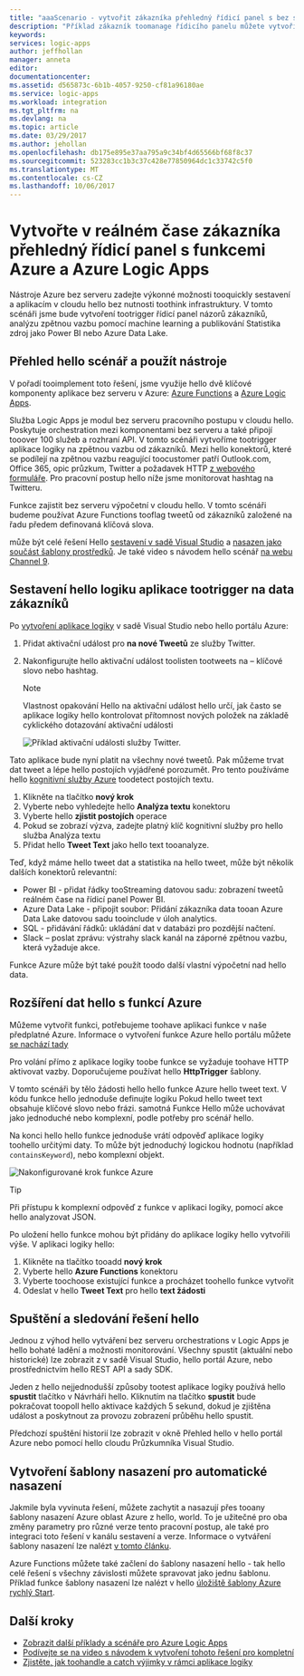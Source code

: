 ```yaml
---
title: "aaaScenario - vytvořit zákazníka přehledný řídicí panel s bez serveru Azure | Microsoft Docs"
description: "Příklad zákazník toomanage řídicího panelu můžete vytvořit, zpětnou vazbu, sociální data a další s funkcemi Azure a Azure Logic Apps."
keywords: 
services: logic-apps
author: jeffhollan
manager: anneta
editor: 
documentationcenter: 
ms.assetid: d565873c-6b1b-4057-9250-cf81a96180ae
ms.service: logic-apps
ms.workload: integration
ms.tgt_pltfrm: na
ms.devlang: na
ms.topic: article
ms.date: 03/29/2017
ms.author: jehollan
ms.openlocfilehash: db175e895e37aa795a9c34bf4d65566bf68f8c37
ms.sourcegitcommit: 523283cc1b3c37c428e77850964dc1c33742c5f0
ms.translationtype: MT
ms.contentlocale: cs-CZ
ms.lasthandoff: 10/06/2017
---
```

# <a name="create-a-real-time-customer-insights-dashboard-with-azure-logic-apps-and-azure-functions"></a>Vytvořte v reálném čase zákazníka přehledný řídicí panel s funkcemi Azure a Azure Logic Apps

Nástroje Azure bez serveru zadejte výkonné možnosti tooquickly sestavení a aplikacím v cloudu hello bez nutnosti toothink infrastruktury.  V tomto scénáři jsme bude vytvoření tootrigger řídicí panel názorů zákazníků, analýzu zpětnou vazbu pomocí machine learning a publikování Statistika zdroj jako Power BI nebo Azure Data Lake.

## <a name="overview-of-hello-scenario-and-tools-used"></a>Přehled hello scénář a použít nástroje

V pořadí tooimplement toto řešení, jsme využije hello dvě klíčové komponenty aplikace bez serveru v Azure: [Azure Functions](https://azure.microsoft.com/services/functions/) a [Azure Logic Apps](https://azure.microsoft.com/services/logic-apps/).

Služba Logic Apps je modul bez serveru pracovního postupu v cloudu hello.  Poskytuje orchestration mezi komponentami bez serveru a také připojí tooover 100 služeb a rozhraní API.  V tomto scénáři vytvoříme tootrigger aplikace logiky na zpětnou vazbu od zákazníků.  Mezi hello konektorů, které se podílejí na zpětnou vazbu reagující toocustomer patří Outlook.com, Office 365, opic průzkum, Twitter a požadavek HTTP [z webového formuláře](https://blogs.msdn.microsoft.com/logicapps/2017/01/30/calling-a-logic-app-from-an-html-form/).  Pro pracovní postup hello níže jsme monitorovat hashtag na Twitteru.

Funkce zajistit bez serveru výpočetní v cloudu hello.  V tomto scénáři budeme používat Azure Functions tooflag tweetů od zákazníků založené na řadu předem definovaná klíčová slova.

může být celé řešení Hello [sestavení v sadě Visual Studio](logic-apps-deploy-from-vs.md) a [nasazen jako součást šablony prostředků](logic-apps-create-deploy-template.md).  Je také video s návodem hello scénář [na webu Channel 9](http://aka.ms/logicappsdemo).

## <a name="build-hello-logic-app-tootrigger-on-customer-data"></a>Sestavení hello logiku aplikace tootrigger na data zákazníků

Po [vytvoření aplikace logiky](logic-apps-create-a-logic-app.md) v sadě Visual Studio nebo hello portálu Azure:

1. Přidat aktivační událost pro **na nové Tweetů** ze služby Twitter.
2. Nakonfigurujte hello aktivační událost toolisten tootweets na – klíčové slovo nebo hashtag.

   > [!NOTE]
   > Vlastnost opakování Hello na aktivační událost hello určí, jak často se aplikace logiky hello kontrolovat přítomnost nových položek na základě cyklického dotazování aktivační události

   ![Příklad aktivační události služby Twitter.][1]

Tato aplikace bude nyní platit na všechny nové tweetů.  Pak můžeme trvat dat tweet a lépe hello postojích vyjádřené porozumět.  Pro tento používáme hello [kognitivní služby Azure](https://azure.microsoft.com/services/cognitive-services/) toodetect postojích textu.

1. Klikněte na tlačítko **nový krok**
1. Vyberte nebo vyhledejte hello **Analýza textu** konektoru
1. Vyberte hello **zjistit postojích** operace
1. Pokud se zobrazí výzva, zadejte platný klíč kognitivní služby pro hello služba Analýza textu
1. Přidat hello **Tweet Text** jako hello text tooanalyze.

Teď, když máme hello tweet dat a statistika na hello tweet, může být několik dalších konektorů relevantní:
* Power BI - přidat řádky tooStreaming datovou sadu: zobrazení tweetů reálném čase na řídicí panel Power BI.
* Azure Data Lake - připojit soubor: Přidání zákazníka data tooan Azure Data Lake datovou sadu tooinclude v úloh analytics.
* SQL - přidávání řádků: ukládání dat v databázi pro pozdější načtení.
* Slack – poslat zprávu: výstrahy slack kanál na záporné zpětnou vazbu, která vyžaduje akce.

Funkce Azure může být také použít toodo další vlastní výpočetní nad hello data.

## <a name="enriching-hello-data-with-an-azure-function"></a>Rozšíření dat hello s funkcí Azure

Můžeme vytvořit funkci, potřebujeme toohave aplikaci funkce v naše předplatné Azure.  Informace o vytvoření funkce Azure hello portálu můžete [se nachází tady](../azure-functions/functions-create-first-azure-function-azure-portal.md)

Pro volání přímo z aplikace logiky toobe funkce se vyžaduje toohave HTTP aktivovat vazby.  Doporučujeme používat hello **HttpTrigger** šablony.

V tomto scénáři by tělo žádosti hello hello funkce Azure hello tweet text.  V kódu funkce hello jednoduše definujte logiku Pokud hello tweet text obsahuje klíčové slovo nebo frázi.  samotná Funkce Hello může uchovávat jako jednoduché nebo komplexní, podle potřeby pro scénář hello.

Na konci hello hello funkce jednoduše vrátí odpověď aplikace logiky toohello určitými daty.  To může být jednoduchý logickou hodnotu (například `containsKeyword`), nebo komplexní objekt.

![Nakonfigurované krok funkce Azure][2]

> [!TIP]
> Při přístupu k komplexní odpověď z funkce v aplikaci logiky, pomocí akce hello analyzovat JSON.

Po uložení hello funkce mohou být přidány do aplikace logiky hello vytvořili výše.  V aplikaci logiky hello:

1. Klikněte na tlačítko tooadd **nový krok**
1. Vyberte hello **Azure Functions** konektoru
1. Vyberte toochoose existující funkce a procházet toohello funkce vytvořit
1. Odeslat v hello **Tweet Text** pro hello **text žádosti**

## <a name="running-and-monitoring-hello-solution"></a>Spuštění a sledování řešení hello

Jednou z výhod hello vytváření bez serveru orchestrations v Logic Apps je hello bohaté ladění a možnosti monitorování.  Všechny spustit (aktuální nebo historické) lze zobrazit z v sadě Visual Studio, hello portál Azure, nebo prostřednictvím hello REST API a sady SDK.

Jeden z hello nejjednodušší způsoby tootest aplikace logiky používá hello **spustit** tlačítko v Návrháři hello.  Kliknutím na tlačítko **spustit** bude pokračovat toopoll hello aktivace každých 5 sekund, dokud je zjištěna událost a poskytnout za provozu zobrazení průběhu hello spustit.

Předchozí spuštění historií lze zobrazit v okně Přehled hello v hello portál Azure nebo pomocí hello cloudu Průzkumníka Visual Studio.

## <a name="creating-a-deployment-template-for-automated-deployments"></a>Vytvoření šablony nasazení pro automatické nasazení

Jakmile byla vyvinuta řešení, můžete zachytit a nasazují přes tooany šablony nasazení Azure oblast Azure z hello, world.  To je užitečné pro oba změny parametry pro různé verze tento pracovní postup, ale také pro integraci toto řešení v kanálu sestavení a verze.  Informace o vytváření šablony nasazení lze nalézt [v tomto článku](logic-apps-create-deploy-template.md).

Azure Functions můžete také začlení do šablony nasazení hello - tak hello celé řešení s všechny závislosti můžete spravovat jako jednu šablonu.  Příklad funkce šablony nasazení lze nalézt v hello [úložiště šablony Azure rychlý Start](https://github.com/Azure/azure-quickstart-templates/tree/master/101-function-app-create-dynamic).

## <a name="next-steps"></a>Další kroky

* [Zobrazit další příklady a scénáře pro Azure Logic Apps](logic-apps-examples-and-scenarios.md)
* [Podívejte se na video s návodem k vytvoření tohoto řešení pro kompletní](http://aka.ms/logicappsdemo)
* [Zjistěte, jak toohandle a catch výjimky v rámci aplikace logiky](logic-apps-exception-handling.md)

<!-- Image References -->
[1]: ./media/logic-apps-scenario-social-serverless/twitter.png
[2]: ./media/logic-apps-scenario-social-serverless/function.png
